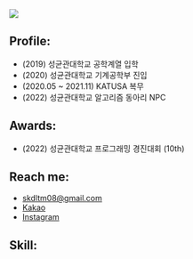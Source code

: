 <!-- ### Hi there 👋 -->

<!--
**rustiebeats/rustiebeats** is a ✨ _special_ ✨ repository because its `README.md` (this file) appears on your GitHub profile.

Here are some ideas to get you started:

- 🔭 I’m currently working on ...
- 🌱 I’m currently learning ...
- 👯 I’m looking to collaborate on ...
- 🤔 I’m looking for help with ...
- 💬 Ask me about ...
- 📫 How to reach me: ...
- 😄 Pronouns: ...
- ⚡ Fun fact: ...
-->

<img src="http://mazassumnida.wtf/api/v2/generate_badge?boj=rustiebeats">
<br>

## Profile: 

* (2019) 성균관대학교 공학계열 입학
* (2020) 성균관대학교 기계공학부 진입
* (2020.05 ~ 2021.11) KATUSA 복무
* (2022) 성균관대학교 알고리즘 동아리 NPC

## Awards: 

* (2022) 성균관대학교 프로그래밍 경진대회 (10th)

## Reach me: 

* skdltm08@gmail.com
* [Kakao](https://open.kakao.com/o/ssWPjfQb)
* [Instagram](https://instagram.com/metafibonacci)

## Skill:

